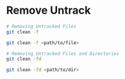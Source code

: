 # Remove Untrack

``` bash
# Removing Untracked Files
git clean -f

git clean -f <path/to/file>

# Removing Untracked Files and Directories
git clean -fd

git clean -fd <path/to/dir>
```